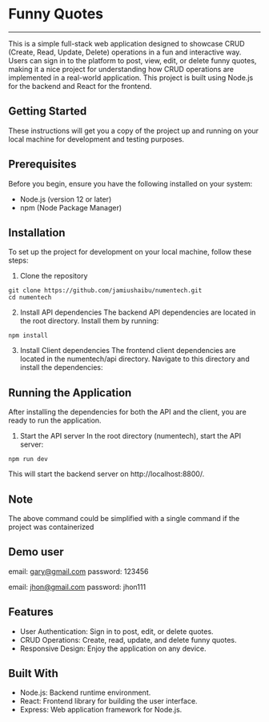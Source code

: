 # Funny Quotes
---
This is a simple full-stack web application designed to showcase CRUD (Create, Read, Update, Delete) operations in a fun and interactive way. Users can sign in to the platform to post, view, edit, or delete funny quotes, making it a nice project for understanding how CRUD operations are implemented in a real-world application. This project is built using Node.js for the backend and React for the frontend.

## Getting Started
These instructions will get you a copy of the project up and running on your local machine for development and testing purposes.

## Prerequisites
Before you begin, ensure you have the following installed on your system:

- Node.js (version 12 or later)
- npm (Node Package Manager)

## Installation

To set up the project for development on your local machine, follow these steps:

1. Clone the repository

```
git clone https://github.com/jamiushaibu/numentech.git
cd numentech
```

2. Install API dependencies
The backend API dependencies are located in the root directory. Install them by running:

```
npm install
```

3. Install Client dependencies
The frontend client dependencies are located in the numentech/api directory. Navigate to this directory and install the dependencies:

## Running the Application
After installing the dependencies for both the API and the client, you are ready to run the application.
1. Start the API server
In the root directory (numentech), start the API server:
```
npm run dev
```
This will start the backend server on http://localhost:8800/.

## Note
The above command could be simplified with a single command if the project was containerized

## Demo user
email: gary@gmail.com
password: 123456

email: jhon@gmail.com
password: jhon111

## Features
- User Authentication: Sign in to post, edit, or delete quotes.
- CRUD Operations: Create, read, update, and delete funny quotes.
- Responsive Design: Enjoy the application on any device.

## Built With
- Node.js: Backend runtime environment.
- React: Frontend library for building the user interface.
- Express: Web application framework for Node.js.
